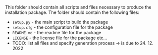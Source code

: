 This folder should contain all scripts and files necessary to produce the installation package. 
The folder should contain the following files:
- `setup.py` - the main script to build the package
- `setup.cfg` - the configuration file for the package
- `README.md` - the readme file for the package
- `LICENSE` - the license file for the package
etc... 
- TODO: list all files and specify generation process -> is due to 24. 12. 2022